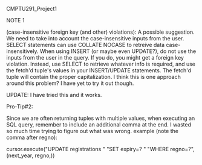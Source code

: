 CMPTU291_Project1

NOTE 1 

(case-insensitive foreign key (and other) violations):
A possible suggestion. We need to take into account the case-insensitive inputs from the user. SELECT statements can use COLLATE NOCASE to retreive data case-insensitively.
When using INSERT (or maybe even UPDATE?), do not use the inputs from the user in the query. If you do, you might get a foreign key violation. Instead, use SELECT to retrieve whatever info is required, and use the fetch'd tuple's values in your INSERT/UPDATE statements. The fetch'd tuple will contain the proper capitalization. I think this is one approach around this problem? I have yet to try it out though.

UPDATE: I have tried this and it works. 


Pro-Tip#2:

Since we are often returning tuples with multiple values, when executing an SQL query, remember to include an additional comma at the end. I wasted so much time trying to figure out what was wrong. example (note the comma after regno):

cursor.execute("UPDATE registrations "
                       "SET expiry=? "
                       "WHERE regno=?", (next_year, regno,))
                       
                       
                      
